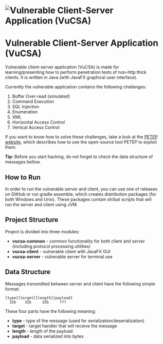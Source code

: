 # ![Vulnerable Client-Server Application (VuCSA)](http://vucsa.warxim.com/img/logo.png)
# Vulnerable Client-Server Application (VuCSA)
Vulnerable client-server application (VuCSA) is made for learning/presenting how to perform penetration tests of non-http thick clients.
It is written in Java (with JavaFX graphical user interface).

Currently the vulnerable application contains the following challenges:
1. Buffer Over-read (simulated)
2. Command Execution
3. SQL Injection
4. Enumeration
5. XML
6. Horizontal Access Control
7. Vertical Access Control

If you want to know how to solve these challenges, take a look at the [PETEP website](http://petep.warxim.com/methodology/), 
which describes how to use the open-source tool PETEP to exploit them.

**Tip:** Before you start hacking, do not forget to check the data structure of messages bellow.

## How to Run
In order to run the vulnerable server and client, you can use one of releases on GitHub
or run gradle assemble, which creates distribution packages (for both Windows and Unix).
These packages contain sh/bat scripts that will run the server and client using JVM.

## Project Structure
Project is divided into three modules:
- **vucsa-common** - common functionality for both client and server (including protocol processing utilities)
- **vucsa-client** - vulnerable client with JavaFX GUI
- **vucsa-server** - vulnerable server for terminal use

## Data Structure
Messages transmitted between server and client have the following simple format:

    [type][target][length][payload]
      32b    32b     32b     ???

These four parts have the following meaning:
- **type** - type of the message (used for serialization/deserialization)
- **target** - target handler that will receive the message 
- **length** - length of the payload
- **payload** - data serialized into bytes
